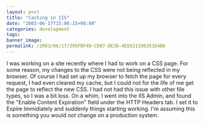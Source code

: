 ```yaml
---
layout: post
title: "Caching in IIS"
date: "2003-06-17T15:06:15+06:00"
categories: development 
tags: 
banner_image: 
permalink: /2003/06/17/395FBF49-CD07-DE36-4EE621196351D4B6
---
```


I was working on a site recently where I had to work on a CSS page. For some reason, my changes to the CSS were not being reflected in my browser. Of course I had set up my browser to fetch the page for every request, I had even cleared my cache, but I could not for the life of me get the page to reflect the new CSS. I had not had this issue with other file types, so I was a bit loss. On a whim, I went into the IIS Admin, and found the "Enable Content Expiration" field under the HTTP Headers tab. I set it to Expire Immidiately and suddenly things starting working. I'm assuming this is something you would <i>not</i> change on a production system.